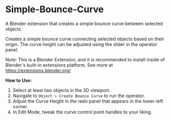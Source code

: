 # Simple-Bounce-Curve
A Blender extension that creates a simple bounce curve between selected objects

Creates a simple bounce curve connecting selected objects based on their origin. The curve height can be adjusted using the slider in the operator panel.

Note: This is a Blender Extension, and it is recommended to install inside of Blender's built-in extensions platform. See more at https://extensions.blender.org/

**How to Use:**

1. Select at least two objects in the 3D viewport.
2. Navigate to `Object > Create Bounce Curve` to run the operator.
3. Adjust the Curve Height in the redo panel that appears in the lower-left corner.
4. In Edit Mode, tweak the curve control point handles to your liking.

